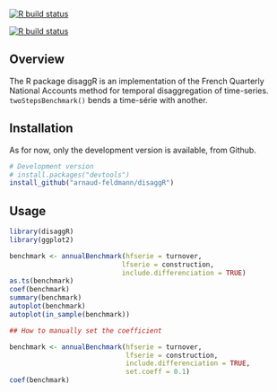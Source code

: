 
<!-- README.md is generated from README.Rmd. Please edit that file -->

<!-- badges: start -->

[![R build
status](https://github.com/arnaud-feldmann/disaggR/workflows/R-CMD-check/badge.svg)](https://github.com/arnaud-feldmann/disaggR/actions)

[![R build
status](https://github.com/arnaud-feldmann/disaggR/workflows/test-coverage/badge.svg)](https://github.com/arnaud-feldmann/disaggR/actions)

<!-- badges: end -->

## Overview

The R package disaggR is an implementation of the French Quarterly
National Accounts method for temporal disaggregation of time-series.
`twoStepsBenchmark()` bends a time-série with another.

## Installation

As for now, only the development version is available, from Github.

``` r
# Development version
# install.packages("devtools")
install_github("arnaud-feldmann/disaggR")
```

## Usage

``` r
library(disaggR)
library(ggplot2)

benchmark <- annualBenchmark(hfserie = turnover,
                            lfserie = construction,
                            include.differenciation = TRUE)
as.ts(benchmark)
coef(benchmark)
summary(benchmark)
autoplot(benchmark)
autoplot(in_sample(benchmark))

## How to manually set the coefficient

benchmark <- annualBenchmark(hfserie = turnover,
                             lfserie = construction,
                             include.differenciation = TRUE,
                             set.coeff = 0.1)
coef(benchmark)
```

